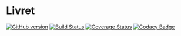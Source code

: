 Livret
==========
[![GitHub version](https://badge.fury.io/gh/KhaoulaZitoun%2FLivret.svg)](https://badge.fury.io/gh/KhaoulaZitoun%2FLivret)
[![Build Status](https://travis-ci.org/KhaoulaZitoun/Livret.svg?branch=master)](https://travis-ci.org/KhaoulaZitoun/Livret)
[![Coverage Status](https://coveralls.io/repos/github/KhaoulaZitoun/Livret/badge.svg?branch=master)](https://coveralls.io/github/KhaoulaZitoun/Livret?branch=master)
[![Codacy Badge](https://api.codacy.com/project/badge/Grade/dc4b45d621fe471c9acee3d05dfe425c)](https://www.codacy.com/app/KhaoulaZitoun/Livret?utm_source=github.com&amp;utm_medium=referral&amp;utm_content=KhaoulaZitoun/Livret&amp;utm_campaign=Badge_Grade)


